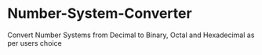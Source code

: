 # Number-System-Converter
Convert Number Systems from Decimal to Binary, Octal and Hexadecimal as per users choice
